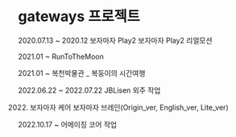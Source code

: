 # gateways 프로젝트

2020.07.13 ~ 2020.12 보자마자 Play2
                     보자마자 Play2 리얼모션
                     
2021.01 ~ RunToTheMoon

2021.01 ~ 복천박물관 _ 복둥이의 시간여행

2022.06.22 ~ 2022.07.22  JBLisen 외주 작업

2022.  보자마자 케어
       보자마자 브레인(Origin_ver, English_ver, Lite_ver)
       
2022.10.17 ~ 어메이징 코어 작업
